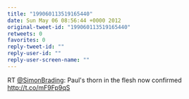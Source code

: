 ```yaml
---
title: "199060113519165440"
date: Sun May 06 08:56:44 +0000 2012
original-tweet-id: "199060113519165440"
retweets: 0
favorites: 0
reply-tweet-id: ""
reply-user-id: ""
reply-user-screen-name: ""
---
```

RT <a href="https://twitter.com/SimonBrading">@SimonBrading</a>: Paul's thorn in the flesh now confirmed http://t.co/mF9Fp9qS
